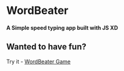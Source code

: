 # WordBeater

<h4><p> A Simple speed typing app built with JS XD</p></h4>

## Wanted to have fun?
Try it - [WordBeater Game](https://madhusaini22.github.io/WordBeater/)
